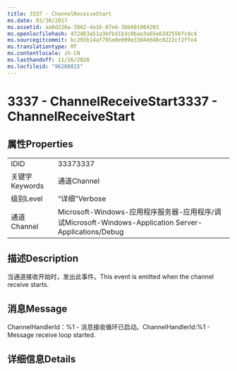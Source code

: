 ```yaml
---
title: 3337 - ChannelReceiveStart
ms.date: 03/30/2017
ms.assetid: aa0d226a-3862-4a16-87e6-3bb601084203
ms.openlocfilehash: 472d63a51a3bfbd1b3c0bae3a65e63d2556fcdc4
ms.sourcegitcommit: bc293b14af795e0e999e3304dd40c0222cf2ffe4
ms.translationtype: MT
ms.contentlocale: zh-CN
ms.lasthandoff: 11/26/2020
ms.locfileid: "96268815"
---
```

# <a name="3337---channelreceivestart"></a><span data-ttu-id="5b397-102">3337 - ChannelReceiveStart</span><span class="sxs-lookup"><span data-stu-id="5b397-102">3337 - ChannelReceiveStart</span></span>

## <a name="properties"></a><span data-ttu-id="5b397-103">属性</span><span class="sxs-lookup"><span data-stu-id="5b397-103">Properties</span></span>  
  
|||  
|-|-|  
|<span data-ttu-id="5b397-104">ID</span><span class="sxs-lookup"><span data-stu-id="5b397-104">ID</span></span>|<span data-ttu-id="5b397-105">3337</span><span class="sxs-lookup"><span data-stu-id="5b397-105">3337</span></span>|  
|<span data-ttu-id="5b397-106">关键字</span><span class="sxs-lookup"><span data-stu-id="5b397-106">Keywords</span></span>|<span data-ttu-id="5b397-107">通道</span><span class="sxs-lookup"><span data-stu-id="5b397-107">Channel</span></span>|  
|<span data-ttu-id="5b397-108">级别</span><span class="sxs-lookup"><span data-stu-id="5b397-108">Level</span></span>|<span data-ttu-id="5b397-109">“详细”</span><span class="sxs-lookup"><span data-stu-id="5b397-109">Verbose</span></span>|  
|<span data-ttu-id="5b397-110">通道</span><span class="sxs-lookup"><span data-stu-id="5b397-110">Channel</span></span>|<span data-ttu-id="5b397-111">Microsoft-Windows-应用程序服务器-应用程序/调试</span><span class="sxs-lookup"><span data-stu-id="5b397-111">Microsoft-Windows-Application Server-Applications/Debug</span></span>|  
  
## <a name="description"></a><span data-ttu-id="5b397-112">描述</span><span class="sxs-lookup"><span data-stu-id="5b397-112">Description</span></span>  

 <span data-ttu-id="5b397-113">当通道接收开始时，发出此事件。</span><span class="sxs-lookup"><span data-stu-id="5b397-113">This event is emitted when the channel receive starts.</span></span>  
  
## <a name="message"></a><span data-ttu-id="5b397-114">消息</span><span class="sxs-lookup"><span data-stu-id="5b397-114">Message</span></span>  

 <span data-ttu-id="5b397-115">ChannelHandlerId：%1 - 消息接收循环已启动。</span><span class="sxs-lookup"><span data-stu-id="5b397-115">ChannelHandlerId:%1 - Message receive loop started.</span></span>  
  
## <a name="details"></a><span data-ttu-id="5b397-116">详细信息</span><span class="sxs-lookup"><span data-stu-id="5b397-116">Details</span></span>
